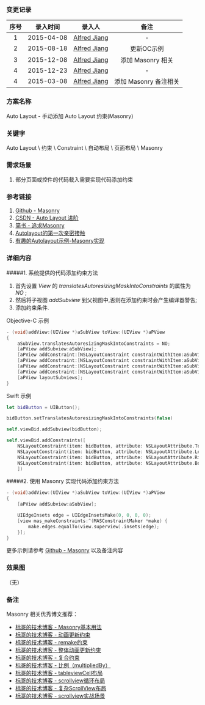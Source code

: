 ### 变更记录

| 序号 | 录入时间 | 录入人 | 备注 |
|:--------:|:--------:|:--------:|:--------:|
| 1 | 2015-04-08 | [Alfred Jiang](https://github.com/viktyz) | - |
| 2 | 2015-08-18 | [Alfred Jiang](https://github.com/viktyz) | 更新OC示例 |
| 3 | 2015-12-08 | [Alfred Jiang](https://github.com/viktyz) | 添加 Masonry 相关 |
| 4 | 2015-12-23 | [Alfred Jiang](https://github.com/viktyz) | - |
| 4 | 2015-03-08 | [Alfred Jiang](https://github.com/viktyz) | 添加 Masonry 备注相关 |

### 方案名称

Auto Layout - 手动添加 Auto Layout 约束(Masonry)

### 关键字

Auto Layout \ 约束 \ Constraint \ 自动布局 \ 页面布局 \ Masonry

### 需求场景

1. 部分页面或控件的代码载入需要实现代码添加约束

### 参考链接

1. [Github - Masonry](https://github.com/SnapKit/Masonry)
2. [CSDN - Auto Layout 进阶](http://blog.csdn.net/ysy441088327/article/details/12558097)
3. [简书 - 追求Masonry](http://www.jianshu.com/p/1841e6c69611?utm_campaign=hugo&utm_medium=reader_share&utm_content=note&utm_source=weixin-friends)
4. [Autolayout的第一次亲密接触](http://jiangliancheng.gitcafe.io/2015/11/29/Autolayout%E7%9A%84%E7%AC%AC%E4%B8%80%E6%AC%A1%E4%BA%B2%E5%AF%86%E6%8E%A5%E8%A7%A6/)
5. [有趣的Autolayout示例-Masonry实现](http://tutuge.me/2015/05/23/autolayout-example-with-masonry/)

### 详细内容

#####1. 系统提供的代码添加约束方法

1. 首先设置 *View* 的 *translatesAutoresizingMaskIntoConstraints* 的属性为 *NO* ;
2. 然后将子视图 *addSubview* 到父视图中,否则在添加约束时会产生编译器警告;
3. 添加约束条件.

Objective-C 示例
```objectivec
- (void)addView:(UIView *)aSubView toView:(UIView *)aPView
{
    aSubView.translatesAutoresizingMaskIntoConstraints = NO;
    [aPView addSubview:aSubView];
    [aPView addConstraint:[NSLayoutConstraint constraintWithItem:aSubView attribute:NSLayoutAttributeTop relatedBy:NSLayoutRelationEqual toItem:aPView attribute:NSLayoutAttributeTop multiplier:1.0 constant:0]];
    [aPView addConstraint:[NSLayoutConstraint constraintWithItem:aSubView attribute:NSLayoutAttributeLeft relatedBy:NSLayoutRelationEqual toItem:aPView attribute:NSLayoutAttributeLeft multiplier:1.0 constant:0]];
    [aPView addConstraint:[NSLayoutConstraint constraintWithItem:aSubView attribute:NSLayoutAttributeRight relatedBy:NSLayoutRelationEqual toItem:aPView attribute:NSLayoutAttributeRight multiplier:1.0 constant:0]];
    [aPView addConstraint:[NSLayoutConstraint constraintWithItem:aSubView attribute:NSLayoutAttributeBottom relatedBy:NSLayoutRelationEqual toItem:aPView attribute:NSLayoutAttributeBottom multiplier:1.0 constant:0]];
    [aPView layoutSubviews];
}
```

Swift 示例
```swift
let bidButton = UIButton();

bidButton.setTranslatesAutoresizingMaskIntoConstraints(false)

self.viewBid.addSubview(bidButton);

self.viewBid.addConstraints([
    NSLayoutConstraint(item: bidButton, attribute: NSLayoutAttribute.Top, relatedBy: NSLayoutRelation.Equal, toItem: self.viewBid, attribute: NSLayoutAttribute.Top, multiplier: 1.0, constant: 0),
    NSLayoutConstraint(item: bidButton, attribute: NSLayoutAttribute.Left, relatedBy: NSLayoutRelation.Equal, toItem: self.viewBid, attribute: NSLayoutAttribute.Left, multiplier: 1.0, constant: 0),
    NSLayoutConstraint(item: bidButton, attribute: NSLayoutAttribute.Right, relatedBy: NSLayoutRelation.Equal, toItem: self.viewBid, attribute: NSLayoutAttribute.Right, multiplier: 1.0, constant: 0),
    NSLayoutConstraint(item: bidButton, attribute: NSLayoutAttribute.Bottom, relatedBy: NSLayoutRelation.Equal, toItem: self.viewBid, attribute: NSLayoutAttribute.Bottom, multiplier: 1.0, constant: 0)
    ])
```

#####2. 使用 Masonry 实现代码添加约束方法
```objectivec
- (void)addView:(UIView *)aSubView toView:(UIView *)aPView
{
    [aPView addSubview:aSubView];

    UIEdgeInsets edge = UIEdgeInsetsMake(0, 0, 0, 0);
    [view mas_makeConstraints:^(MASConstraintMaker *make) {
        make.edges.equalTo(view.superview).insets(edge);
    }];
}
```

更多示例请参考 [Github - Masonry](https://github.com/SnapKit/Masonry) 以及备注内容

### 效果图
（无）

### 备注

Masonry 相关优秀博文推荐：

* [标哥的技术博客 - Masonry基本用法](http://www.henishuo.com/masonry-base-use/)
* [标哥的技术博客 - 动画更新约束](http://www.henishuo.com/masonry-animated-update/)
* [标哥的技术博客 - remake约束](http://www.henishuo.com/masonry-remake-constraints/)
* [标哥的技术博客 - 整体动画更新约束](http://www.henishuo.com/masonry-total-constraints-update/)
* [标哥的技术博客 - 复合约束](http://www.henishuo.com/masonry-conposite-layout/)
* [标哥的技术博客 - 比例（multipliedBy）](http://www.henishuo.com/masonry-multipliedby/)
* [标哥的技术博客 - tableviewCell布局](http://www.henishuo.com/masonry-tableviewcell-layout/)
* [标哥的技术博客 - scrollview循环布局](http://www.henishuo.com/masonry-scrollview-loop-layout/)
* [标哥的技术博客 - 复杂ScrollView布局](http://www.henishuo.com/masonry-complex-scrollview-layout/)
* [标哥的技术博客 - scrollview实战场景](http://www.henishuo.com/masonry-scrollview-use-scene/)


